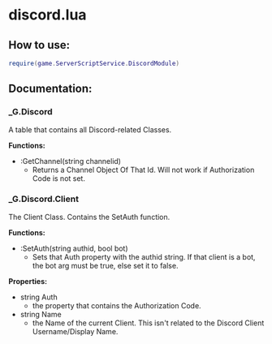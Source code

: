 # discord.lua

## How to use:

```lua
require(game.ServerScriptService.DiscordModule)
```
## Documentation:

### \_G.Discord
A table that contains all Discord-related Classes.

**Functions:**

  * :GetChannel(string channelid)
    * Returns a Channel Object Of That Id. Will not work if Authorization Code is not set.

### \_G.Discord.Client
The Client Class. Contains the SetAuth function.

**Functions:**

  * :SetAuth(string authid, bool bot)
    * Sets that Auth property with the authid string. If that client is a bot, the bot arg must be true, else set it to false.

**Properties:**

  * string Auth
    * the property that contains the Authorization Code.
  * string Name
    * the Name of the current Client. This isn't related to the Discord Client Username/Display Name.
